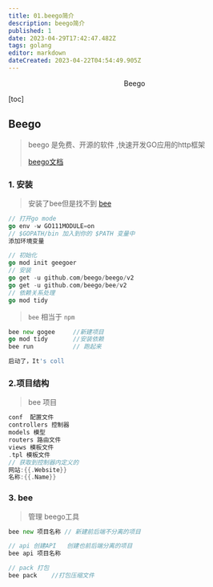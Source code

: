 ```yaml
---
title: 01.beego简介
description: beego简介
published: 1
date: 2023-04-29T17:42:47.482Z
tags: golang
editor: markdown
dateCreated: 2023-04-22T04:54:49.905Z
---
```


<center>Beego</center>



[toc]



## Beego

> beego 是免费、开源的软件 ,快速开发GO应用的http框架
>
> [beego文档](https://beego.vip/quickstart)



### 1. 安装

> 安装了bee但是找不到 [bee](https://www.apude.com/blog/15471.html)

```go
// 打开go mode 
go env -w GO111MODULE=on
// $GOPATH/bin 加入到你的 $PATH 变量中
添加环境变量

// 初始化
go mod init geegoer
// 安装
go get -u github.com/beego/beego/v2
go get -u github.com/beego/bee/v2
// 依赖关系处理
go mod tidy
```

> `bee` 相当于 `npm`

```go
bee new gogee     //新建项目
go mod tidy       //安装依赖
bee run           // 跑起来

启动了，It's coll 
```



### 2.项目结构

> bee 项目

```go
conf  配置文件
controllers 控制器
models 模型
routers 路由文件
views 模板文件
.tpl 模板文件
// 获取到控制器内定义的
网站:{{.Website}}
名称:{{.Name}}
```



### 3. bee

> 管理 beego工具

```go
bee new 项目名称 // 新建前后端不分离的项目

// api 创建API   创建也前后端分离的项目
bee api 项目名称  

// pack 打包 
bee pack    //打包压缩文件
```








